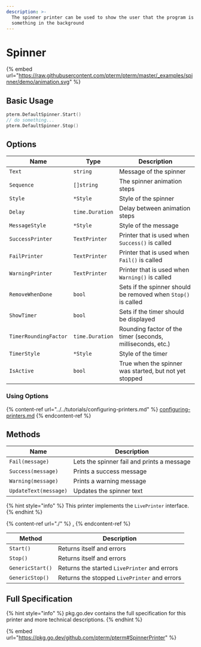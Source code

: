 ```yaml
---
description: >-
  The spinner printer can be used to show the user that the program is doing
  something in the background
---
```


# Spinner

{% embed url="https://raw.githubusercontent.com/pterm/pterm/master/_examples/spinner/demo/animation.svg" %}

## Basic Usage

```go
pterm.DefaultSpinner.Start()
// do something...
pterm.DefaultSpinner.Stop()
```

## Options

| Name                  | Type            | Description                                                   |
| --------------------- | --------------- | ------------------------------------------------------------- |
| `Text`                | `string`        | Message of the spinner                                        |
| `Sequence`            | `[]string`      | The spinner animation steps                                   |
| `Style`               | `*Style`        | Style of the spinner                                          |
| `Delay`               | `time.Duration` | Delay between animation steps                                 |
| `MessageStyle`        | `*Style`        | Style of the message                                          |
| `SuccessPrinter`      | `TextPrinter`   | Printer that is used when `Success()` is called               |
| `FailPrinter`         | `TextPrinter`   | Printer that is used when `Fail()` is called                  |
| `WarningPrinter`      | `TextPrinter`   | Printer that is used when `Warning()` is called               |
| `RemoveWhenDone`      | `bool`          | Sets if the spinner should be removed when `Stop()` is called |
| `ShowTimer`           | `bool`          | Sets if the timer should be displayed                         |
| `TimerRoundingFactor` | `time.Duration` | Rounding factor of the timer (seconds, milliseconds, etc.)    |
| `TimerStyle`          | `*Style`        | Style of the timer                                            |
| `IsActive`            | `bool`          | True when the spinner was started, but not yet stopped        |

### Using Options

{% content-ref url="../../tutorials/configuring-printers.md" %}
[configuring-printers.md](../../tutorials/configuring-printers.md)
{% endcontent-ref %}

## Methods

| Name                  | Description                                |
| --------------------- | ------------------------------------------ |
| `Fail(message)`       | Lets the spinner fail and prints a message |
| `Success(message)`    | Prints a success message                   |
| `Warning(message)`    | Prints a warning message                   |
| `UpdateText(message)` | Updates the spinner text                   |

{% hint style="info" %}
This printer implements the `LivePrinter` interface.
{% endhint %}

{% content-ref url="./" %}
[.](./)
{% endcontent-ref %}

| Method           | Description                                  |
| ---------------- | -------------------------------------------- |
| `Start()`        | Returns itself and errors                    |
| `Stop()`         | Returns itself and errors                    |
| `GenericStart()` | Returns the started `LivePrinter` and errors |
| `GenericStop()`  | Returns the stopped `LivePrinter` and errors |

## Full Specification

{% hint style="info" %}
pkg.go.dev contains the full specification for this printer and more technical descriptions.
{% endhint %}

{% embed url="https://pkg.go.dev/github.com/pterm/pterm#SpinnerPrinter" %}
